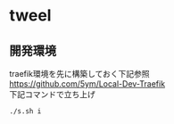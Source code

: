 # tweel

## 開発環境

traefik環境を先に構築しておく下記参照  
<https://github.com/5ym/Local-Dev-Traefik>  
下記コマンドで立ち上げ

```sh
./s.sh i
```

